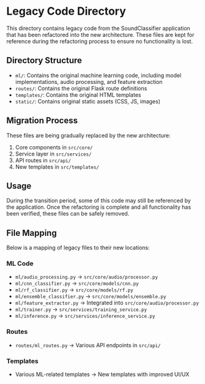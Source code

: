 # Legacy Code Directory

This directory contains legacy code from the SoundClassifier application that has been refactored into the new architecture. These files are kept for reference during the refactoring process to ensure no functionality is lost.

## Directory Structure

- `ml/`: Contains the original machine learning code, including model implementations, audio processing, and feature extraction
- `routes/`: Contains the original Flask route definitions
- `templates/`: Contains the original HTML templates
- `static/`: Contains original static assets (CSS, JS, images)

## Migration Process

These files are being gradually replaced by the new architecture:

1. Core components in `src/core/`
2. Service layer in `src/services/`
3. API routes in `src/api/`
4. New templates in `src/templates/`

## Usage

During the transition period, some of this code may still be referenced by the application. Once the refactoring is complete and all functionality has been verified, these files can be safely removed.

## File Mapping

Below is a mapping of legacy files to their new locations:

### ML Code
- `ml/audio_processing.py` → `src/core/audio/processor.py`
- `ml/cnn_classifier.py` → `src/core/models/cnn.py`
- `ml/rf_classifier.py` → `src/core/models/rf.py`
- `ml/ensemble_classifier.py` → `src/core/models/ensemble.py`
- `ml/feature_extractor.py` → Integrated into `src/core/audio/processor.py`
- `ml/trainer.py` → `src/services/training_service.py`
- `ml/inference.py` → `src/services/inference_service.py`

### Routes
- `routes/ml_routes.py` → Various API endpoints in `src/api/`

### Templates
- Various ML-related templates → New templates with improved UI/UX 